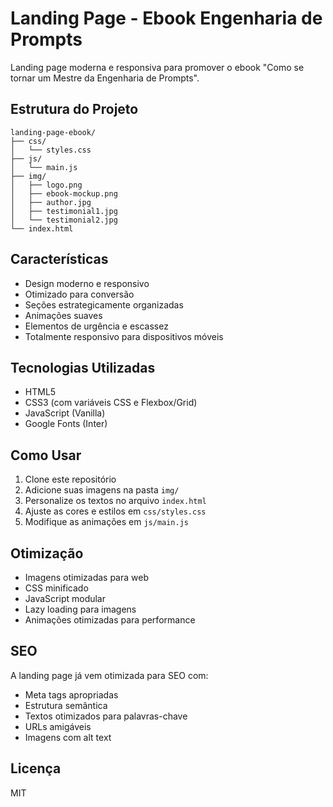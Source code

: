 # Landing Page - Ebook Engenharia de Prompts

Landing page moderna e responsiva para promover o ebook "Como se tornar um Mestre da Engenharia de Prompts".

## Estrutura do Projeto

```
landing-page-ebook/
├── css/
│   └── styles.css
├── js/
│   └── main.js
├── img/
│   ├── logo.png
│   ├── ebook-mockup.png
│   ├── author.jpg
│   ├── testimonial1.jpg
│   └── testimonial2.jpg
└── index.html
```

## Características

- Design moderno e responsivo
- Otimizado para conversão
- Seções estrategicamente organizadas
- Animações suaves
- Elementos de urgência e escassez
- Totalmente responsivo para dispositivos móveis

## Tecnologias Utilizadas

- HTML5
- CSS3 (com variáveis CSS e Flexbox/Grid)
- JavaScript (Vanilla)
- Google Fonts (Inter)

## Como Usar

1. Clone este repositório
2. Adicione suas imagens na pasta `img/`
3. Personalize os textos no arquivo `index.html`
4. Ajuste as cores e estilos em `css/styles.css`
5. Modifique as animações em `js/main.js`

## Otimização

- Imagens otimizadas para web
- CSS minificado
- JavaScript modular
- Lazy loading para imagens
- Animações otimizadas para performance

## SEO

A landing page já vem otimizada para SEO com:
- Meta tags apropriadas
- Estrutura semântica
- Textos otimizados para palavras-chave
- URLs amigáveis
- Imagens com alt text

## Licença

MIT
